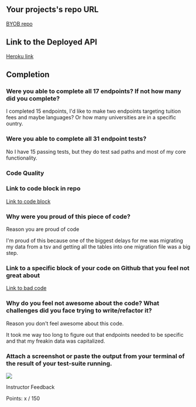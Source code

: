 ## Your projects's repo URL
[BYOB repo](https://github.com/noahpeden/byob)

## Link to the Deployed API
[Heroku link](https://np-byob.herokuapp.com)

## Completion

### Were you able to complete all 17 endpoints? If not how many did you complete?
I completed 15 endpoints, I'd like to make two endpoints targeting tuition fees and maybe languages? Or how many universities are in a specific ountry.

### Were you able to complete all 31 endpoint tests?

No I have 15 passing tests, but they do test sad paths and most of my core functionality.

### Code Quality

### Link to code block in repo
[Link to code block](https://github.com/noahpeden/byob/blob/master/db/migrations/20170322080045_initial.js)
### Why were you proud of this piece of code?
Reason you are proud of code

I'm proud of this because one of the biggest delays for me was migrating my data from a tsv and getting all the tables into one migration file was a big step.

### Link to a specific block of your code on Github that you feel not great about

[Link to bad code](https://github.com/noahpeden/byob/blob/master/server.js#L77)

### Why do you feel not awesome about the code? What challenges did you face trying to write/refactor it?
Reason you don't feel awesome about this code.

It took me way too long to figure out that endpoints needed to be specific and that my freakin data was capitalized.

### Attach a screenshot or paste the output from your terminal of the result of your test-suite running.
![](http://imgur.com/a/P0Oqt)

Instructor Feedback

Points: x / 150
